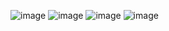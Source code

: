 ![image](https://github.com/user-attachments/assets/8aa3d580-8f6e-4771-80a5-4a1b5a77e111)
![image](https://github.com/user-attachments/assets/682001a8-b0ad-4973-b763-f185a2136dbf)
![image](https://github.com/user-attachments/assets/79c3a22f-fe41-48f3-a721-645600ae6f17)
![image](https://github.com/user-attachments/assets/50fcf358-7288-440f-866a-f0b9e62cb65b)
